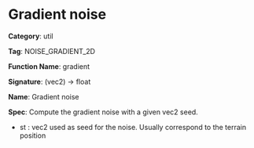 # Gradient noise

**Category**: util

**Tag**: NOISE_GRADIENT_2D

**Function Name**: gradient

**Signature**: (vec2) -> float

**Name**: Gradient noise

**Spec**: Compute the gradient noise with a given vec2 seed.

- st : vec2 used as seed for the noise. Usually correspond to the terrain position




